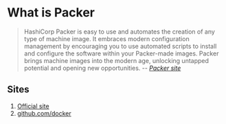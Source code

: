 # What is Packer

> HashiCorp Packer is easy to use and automates the creation of any type of machine image.
> It embraces modern configuration management by encouraging you to use automated scripts
> to install and configure the software within your Packer-made images.
> Packer brings machine images into the modern age, unlocking untapped potential and opening new opportunities.
> -- *[Packer site](https://www.packer.io/)*

## Sites

1. [Official site](https://www.packer.io/)
1. [github.com/docker](https://github.com/hashicorp/packer)

